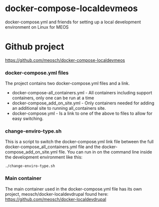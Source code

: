# docker-compose-localdevmeos
docker-compose.yml and friends for setting up a local development environment on Linux for MEOS

# Github project
https://github.com/meosch/docker-compose-localdevmeos

### docker-compose.yml files

The project contains two docker-compose.yml files and a link. 
* docker-compose-all_containers.yml   - All containers including support containers, only one can be run at a time
* docker-compose_add_on_site.yml      - Only containers needed for adding an additional site to running all_containers site.
* docker-compose.yml                  - Is a link to one of the above to files to allow for easy switching.
 
### change-enviro-type.sh

This is a script to switch the docker-compose.yml link file between the full docker-compose_all_containers.yml file and the docker-compose_add_on_site.yml file. You can run in on the command line inside the development environment like this:

`./change-enviro-type.sh`

### Main container

The main container used in the docker-compose.yml file has its own project, meosch/docker-localdevdrupal found here: https://github.com/meosch/docker-localdevdrupal
